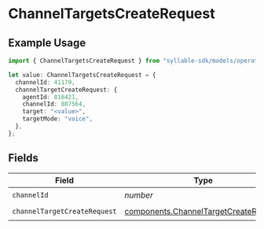 # ChannelTargetsCreateRequest

## Example Usage

```typescript
import { ChannelTargetsCreateRequest } from "syllable-sdk/models/operations";

let value: ChannelTargetsCreateRequest = {
  channelId: 41179,
  channelTargetCreateRequest: {
    agentId: 816421,
    channelId: 807564,
    target: "<value>",
    targetMode: "voice",
  },
};
```

## Fields

| Field                                                                                          | Type                                                                                           | Required                                                                                       | Description                                                                                    |
| ---------------------------------------------------------------------------------------------- | ---------------------------------------------------------------------------------------------- | ---------------------------------------------------------------------------------------------- | ---------------------------------------------------------------------------------------------- |
| `channelId`                                                                                    | *number*                                                                                       | :heavy_check_mark:                                                                             | N/A                                                                                            |
| `channelTargetCreateRequest`                                                                   | [components.ChannelTargetCreateRequest](../../models/components/channeltargetcreaterequest.md) | :heavy_check_mark:                                                                             | N/A                                                                                            |